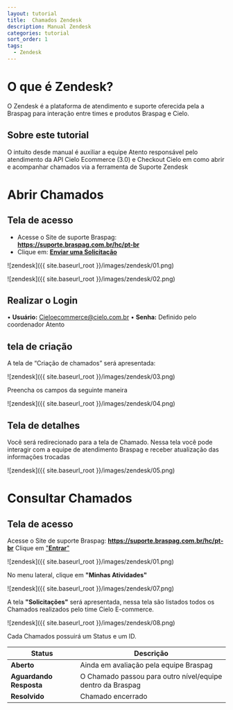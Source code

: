 ```yaml
---
layout: tutorial
title:  Chamados Zendesk
description: Manual Zendesk
categories: tutorial
sort_order: 1
tags:
  - Zendesk
---
```


# O que é Zendesk?

O Zendesk é a plataforma de atendimento e suporte oferecida pela a Braspag para interação entre times e produtos Braspag e Cielo.

## Sobre este tutorial

O intuito desde manual é auxiliar a equipe Atento responsável pelo atendimento da API Cielo Ecommerce (3.0) e Checkout Cielo em como abrir e acompanhar chamados via a ferramenta de Suporte Zendesk

# Abrir Chamados

## Tela de acesso

* Acesse o Site de suporte Braspag: **https://suporte.braspag.com.br/hc/pt-br**
* Clique em: [**Enviar uma Solicitação**](https://suporte.braspag.com.br/hc/pt-br/requests/new)

![zendesk]({{ site.baseurl_root }}/images/zendesk/01.png)

![zendesk]({{ site.baseurl_root }}/images/zendesk/02.png)

## Realizar o Login

• **Usuário:** Cieloecommerce@cielo.com.br
• **Senha:** Definido pelo coordenador Atento

## tela de criação

A tela de “Criação de chamados” será apresentada:

![zendesk]({{ site.baseurl_root }}/images/zendesk/03.png)

Preencha os campos da seguinte maneira

![zendesk]({{ site.baseurl_root }}/images/zendesk/04.png)

## Tela de detalhes

Você será redirecionado para a tela de Chamado. Nessa tela você pode interagir com a equipe de atendimento Braspag e receber atualização das informações trocadas

![zendesk]({{ site.baseurl_root }}/images/zendesk/05.png)

# Consultar Chamados

## Tela de acesso

Acesse o Site de suporte Braspag: **https://suporte.braspag.com.br/hc/pt-br**
Clique em ["**Entrar**"](https://suporte.braspag.com.br/hc/pt-br)

![zendesk]({{ site.baseurl_root }}/images/zendesk/01.png)

No menu lateral, clique em **"Minhas Atividades"**

![zendesk]({{ site.baseurl_root }}/images/zendesk/07.png)

A tela **"Solicitações"** será apresentada, nessa tela são listados todos os Chamados realizados pelo time Cielo E-commerce.

![zendesk]({{ site.baseurl_root }}/images/zendesk/08.png)

Cada Chamados possuirá um Status e um ID. 

| Status                  | Descrição                                                  |
|-------------------------|------------------------------------------------------------|
| **Aberto**              | Ainda em avaliação pela equipe Braspag                     |
| **Aguardando Resposta** | O Chamado passou para outro nível/equipe dentro da Braspag |
| **Resolvido**           | Chamado encerrado                                          |
